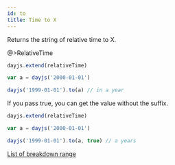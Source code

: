 ```yaml
---
id: to
title: Time to X 
---
```


Returns the string of relative time to X.

@>RelativeTime

```js
dayjs.extend(relativeTime)

var a = dayjs('2000-01-01')

dayjs('1999-01-01').to(a) // in a year
```

If you pass true, you can get the value without the suffix.

```js
dayjs.extend(relativeTime)

var a = dayjs('2000-01-01')

dayjs('1999-01-01').to(a, true) // a years
```

[List of breakdown range](../display/from-now#list-of-breakdown-range)
